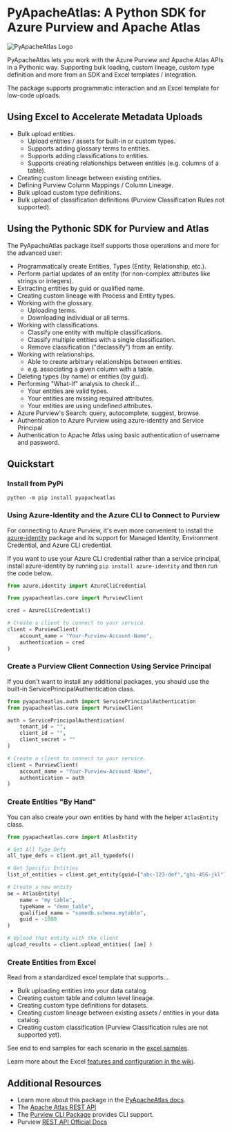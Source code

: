 # PyApacheAtlas: A Python SDK for Azure Purview and Apache Atlas

![PyApacheAtlas Logo](https://repository-images.githubusercontent.com/278894029/9a92fb00-37ee-11eb-8d1a-093914a7ceeb)

PyApacheAtlas lets you work with the Azure Purview and Apache Atlas APIs in a Pythonic way. Supporting bulk loading, custom lineage, custom type definition and more from an SDK and Excel templates / integration.

The package supports programmatic interaction and an Excel template for low-code uploads.

## Using Excel to Accelerate Metadata Uploads

* Bulk upload entities.
  * Upload entities / assets for built-in or custom types.
  * Supports adding glossary terms to entities.
  * Supports adding classifications to entities.
  * Supports creating relationships between entities (e.g. columns of a table).
* Creating custom lineage between existing entities.
* Defining Purview Column Mappings / Column Lineage.
* Bulk upload custom type definitions.
* Bulk upload of classification definitions (Purview Classification Rules not supported).

## Using the Pythonic SDK for Purview and Atlas

The PyApacheAtlas package itself supports those operations and more for the advanced user:
* Programmatically create Entities, Types (Entity, Relationship, etc.).
* Perform partial updates of an entity (for non-complex attributes like strings or integers).
* Extracting entities by guid or qualified name.
* Creating custom lineage with Process and Entity types.
* Working with the glossary.
  * Uploading terms.
  * Downloading individual or all terms.
* Working with classifications.
  * Classify one entity with multiple classifications.
  * Classify multiple entities with a single classification.
  * Remove classification ("declassify") from an entity.
* Working with relationships.
  * Able to create arbitrary relationships between entities.
  * e.g. associating a given column with a table.
* Deleting types (by name) or entities (by guid).
* Performing "What-If" analysis to check if...
   * Your entities are valid types.
   * Your entities are missing required attributes.
   * Your entities are using undefined attributes.
* Azure Purview's Search: query, autocomplete, suggest, browse.
* Authentication to Azure Purview using azure-identity and Service Principal
* Authentication to Apache Atlas using basic authentication of username and password.

## Quickstart

### Install from PyPi

```
python -m pip install pyapacheatlas
```

### Using Azure-Identity and the Azure CLI to Connect to Purview

For connecting to Azure Purview, it's even more convenient to install the [azure-identity](https://pypi.org/project/azure-identity/) package and its support for Managed Identity, Environment Credential, and Azure CLI credential.

If you want to use your Azure CLI credential rather than a service principal, install azure-identity by running `pip install azure-identity` and then run the code below.

```python
from azure.identity import AzureCliCredential

from pyapacheatlas.core import PurviewClient

cred = AzureCliCredential()

# Create a client to connect to your service.
client = PurviewClient(
    account_name = "Your-Purview-Account-Name",
    authentication = cred
)
```

### Create a Purview Client Connection Using Service Principal

If you don't want to install any additional packages, you should use the built-in ServicePrincipalAuthentication class.

```python
from pyapacheatlas.auth import ServicePrincipalAuthentication
from pyapacheatlas.core import PurviewClient

auth = ServicePrincipalAuthentication(
    tenant_id = "", 
    client_id = "", 
    client_secret = ""
)

# Create a client to connect to your service.
client = PurviewClient(
    account_name = "Your-Purview-Account-Name",
    authentication = auth
)
```

### Create Entities "By Hand"

You can also create your own entities by hand with the helper `AtlasEntity` class.

```python
from pyapacheatlas.core import AtlasEntity

# Get All Type Defs
all_type_defs = client.get_all_typedefs()

# Get Specific Entities
list_of_entities = client.get_entity(guid=["abc-123-def","ghi-456-jkl"])

# Create a new entity
ae = AtlasEntity(
    name = "my table", 
    typeName = "demo_table", 
    qualified_name = "somedb.schema.mytable",
    guid = -1000
)

# Upload that entity with the client
upload_results = client.upload_entities( [ae] )
```

### Create Entities from Excel

Read from a standardized excel template that supports...

* Bulk uploading entities into your data catalog.
* Creating custom table and column level lineage.
* Creating custom type definitions for datasets.
* Creating custom lineage between existing assets / entities in your data catalog.
* Creating custom classification (Purview Classification rules are not supported yet).

See end to end samples for each scenario in the [excel samples](./samples/excel/README.md).

Learn more about the Excel [features and configuration in the wiki](https://github.com/wjohnson/pyapacheatlas/wiki/Excel-Template-and-Configuration).

## Additional Resources

* Learn more about this package in the [PyApacheAtlas docs](https://wjohnson.github.io/pyapacheatlas-docs/latest/).
* The [Apache Atlas REST API](http://atlas.apache.org/api/v2/)
* The [Purview CLI Package](https://github.com/tayganr/purviewcli) provides CLI support.
* Purview [REST API Official Docs](https://learn.microsoft.com/en-us/rest/api/purview/)